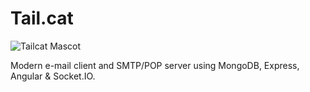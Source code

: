 Tail.cat
====

<img src="https://cdn1.iconfinder.com/data/icons/toys/128/teddy_bear_toy_5.png" alt="Tailcat Mascot" />

Modern e-mail client and SMTP/POP server using MongoDB, Express, Angular &amp; Socket.IO.
